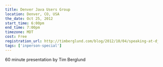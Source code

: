 ```yaml
---
title: Denver Java Users Group
location: Denver, CO, USA
the_date: Oct 25, 2012
start_time: 6:00pm
end_time: 7:00pm
timezone: MDT
cost: Free
registration_url: http://timberglund.com/blog/2012/10/04/speaking-at-djug-next-week/
tags: ['inperson-special']
---
```


60 minute presentation by Tim Berglund
